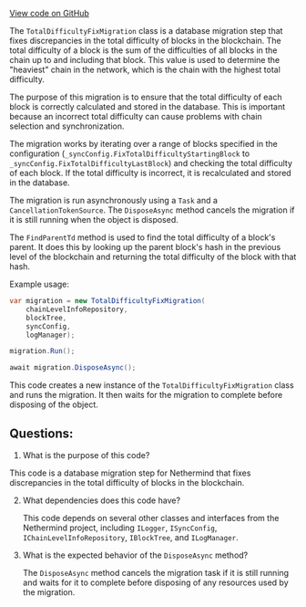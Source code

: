 [View code on GitHub](https://github.com/NethermindEth/nethermind/src/Nethermind/Nethermind.Init/Steps/Migrations/TotalDifficultyFixMigration.cs)

The `TotalDifficultyFixMigration` class is a database migration step that fixes discrepancies in the total difficulty of blocks in the blockchain. The total difficulty of a block is the sum of the difficulties of all blocks in the chain up to and including that block. This value is used to determine the "heaviest" chain in the network, which is the chain with the highest total difficulty.

The purpose of this migration is to ensure that the total difficulty of each block is correctly calculated and stored in the database. This is important because an incorrect total difficulty can cause problems with chain selection and synchronization.

The migration works by iterating over a range of blocks specified in the configuration (`_syncConfig.FixTotalDifficultyStartingBlock` to `_syncConfig.FixTotalDifficultyLastBlock`) and checking the total difficulty of each block. If the total difficulty is incorrect, it is recalculated and stored in the database.

The migration is run asynchronously using a `Task` and a `CancellationTokenSource`. The `DisposeAsync` method cancels the migration if it is still running when the object is disposed.

The `FindParentTd` method is used to find the total difficulty of a block's parent. It does this by looking up the parent block's hash in the previous level of the blockchain and returning the total difficulty of the block with that hash.

Example usage:

```csharp
var migration = new TotalDifficultyFixMigration(
    chainLevelInfoRepository,
    blockTree,
    syncConfig,
    logManager);

migration.Run();

await migration.DisposeAsync();
```

This code creates a new instance of the `TotalDifficultyFixMigration` class and runs the migration. It then waits for the migration to complete before disposing of the object.
## Questions: 
 1. What is the purpose of this code?
   
   This code is a database migration step for Nethermind that fixes discrepancies in the total difficulty of blocks in the blockchain.

2. What dependencies does this code have?
   
   This code depends on several other classes and interfaces from the Nethermind project, including `ILogger`, `ISyncConfig`, `IChainLevelInfoRepository`, `IBlockTree`, and `ILogManager`.

3. What is the expected behavior of the `DisposeAsync` method?
   
   The `DisposeAsync` method cancels the migration task if it is still running and waits for it to complete before disposing of any resources used by the migration.
